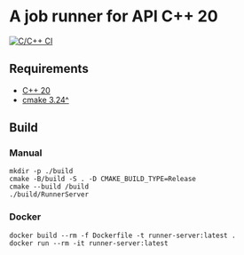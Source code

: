 # A job runner for API C++ 20   

[![C/C++ CI](https://github.com/Noah-Wilderom/JobRunnerServer/actions/workflows/build.yml/badge.svg?branch=master&event=push)](https://github.com/Noah-Wilderom/JobRunnerServer/actions/workflows/build.yml)

## Requirements   

- [C++ 20](https://en.cppreference.com/w/cpp/20) 
- [cmake 3.24^](https://github.com/Kitware/CMake/releases/)

## Build
### Manual
```shell
mkdir -p ./build
cmake -B/build -S . -D CMAKE_BUILD_TYPE=Release
cmake --build /build
./build/RunnerServer
```

### Docker
```shell
docker build --rm -f Dockerfile -t runner-server:latest .
docker run --rm -it runner-server:latest
```